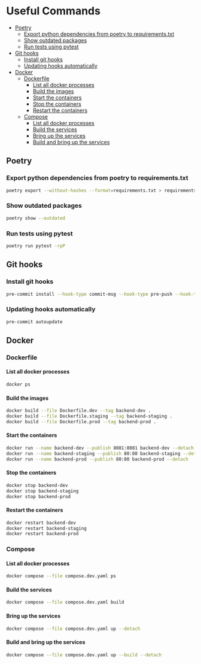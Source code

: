 # Useful Commands <!-- omit from toc -->

- [Poetry](#poetry)
  - [Export python dependencies from poetry to requirements.txt](#export-python-dependencies-from-poetry-to-requirementstxt)
  - [Show outdated packages](#show-outdated-packages)
  - [Run tests using pytest](#run-tests-using-pytest)
- [Git hooks](#git-hooks)
  - [Install git hooks](#install-git-hooks)
  - [Updating hooks automatically](#updating-hooks-automatically)
- [Docker](#docker)
  - [Dockerfile](#dockerfile)
    - [List all docker processes](#list-all-docker-processes)
    - [Build the images](#build-the-images)
    - [Start the containers](#start-the-containers)
    - [Stop the containers](#stop-the-containers)
    - [Restart the containers](#restart-the-containers)
  - [Compose](#compose)
    - [List all docker processes](#list-all-docker-processes-1)
    - [Build the services](#build-the-services)
    - [Bring up the services](#bring-up-the-services)
    - [Build and bring up the services](#build-and-bring-up-the-services)

## Poetry

### Export python dependencies from poetry to requirements.txt

```sh
poetry export --without-hashes --format=requirements.txt > requirements.txt
```

### Show outdated packages

```sh
poetry show --outdated
```

### Run tests using pytest

```sh
poetry run pytest -rpP
```

## Git hooks

### Install git hooks

```sh
pre-commit install --hook-type commit-msg --hook-type pre-push --hook-type pre-commit
```

### Updating hooks automatically

```sh
pre-commit autoupdate
```

## Docker

### Dockerfile

#### List all docker processes

```sh
docker ps
```

#### Build the images

```sh
docker build --file Dockerfile.dev --tag backend-dev .
docker build --file Dockerfile.staging --tag backend-staging .
docker build --file Dockerfile.prod --tag backend-prod .
```

#### Start the containers

```sh
docker run --name backend-dev --publish 8081:8081 backend-dev --detach
docker run --name backend-staging --publish 80:80 backend-staging --detach
docker run --name backend-prod --publish 80:80 backend-prod --detach
```

#### Stop the containers

```sh
docker stop backend-dev
docker stop backend-staging
docker stop backend-prod
```

#### Restart the containers

```sh
docker restart backend-dev
docker restart backend-staging
docker restart backend-prod
```

### Compose

#### List all docker processes

```sh
docker compose --file compose.dev.yaml ps
```

#### Build the services

```sh
docker compose --file compose.dev.yaml build
```

#### Bring up the services

```sh
docker compose --file compose.dev.yaml up --detach
```


#### Build and bring up the services

```sh
docker compose --file compose.dev.yaml up --build --detach
```
